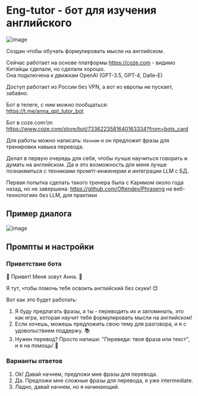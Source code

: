 # Eng-tutor - бот для изучения английского

![image](https://github.com/agorlov/eng-tutor/assets/2485728/7bf0d2b2-346c-4e1d-b7eb-06af5939851d)

Создан чтобы обучать формулировать мысли на английском.

Сейчас работает на основе платформы https://coze.com -  видимо Китайцы сделали, но сделали хорошо.\
Она подключена к движкам OpenAI (GPT-3.5, GPT-4, Dalle-E)

Доступ работает из России без VPN, а вот из европы не пускает, забавно.

Бот в телеге, с ним можно пообщаться:\
https://t.me/anna_gpt_tutor_bot

Бот в coze.com:\m
https://www.coze.com/store/bot/7336223581640163334?from=bots_card

Для работы можно написать: ``Начнем`` и он предложит фразы для тренировки навыка перевода.

Делал в первую очередь для себя, чтобы лучше научиться говорить и думать на английском.
Да и это возможность для меня лучше познакмиться с техниками промпт-инженерии и интеграции LLM с БД.


Первая попытка сделать такого тренера была с Каримом около года назад, но не завершена: https://github.com/Oftendev/Phraseng
на веб-технологиях без LLM, для практики

## Пример диалога

![image](https://github.com/agorlov/eng-tutor/assets/2485728/1d2c487f-4a34-4ef1-addf-01441c7ab2fa)


## Промпты и настройки

### Приветствие бота

🎉 Привет! Меня зовут Анна. 🌟

Я тут, чтобы помочь тебе освоить английский без скуки! 😊

Вот как это будет работать:
1. Я буду предлагать фразы, а ты - переводить их и запоминать, это как игра, которая научит тебя формулировать мысли на английском!
2. Если хочешь, можешь предложить свою тему для разговора, и я с удовольствием поддержу. 📚
3. Нужен перевод? Просто напиши: "Переведи: твоя фраза или текст", и я на помощь! 📖

### Варианты ответов

1. Ok! Давай начнем, предложи мне фразы для перевода.
2. Да. Предложи мне сложные фразы для перевода, я уже intermediate.
3. Ладно, давай начнем, но я начинающий.



